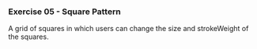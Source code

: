 ### Exercise 05 - Square Pattern

A grid of squares in which users can change the size and strokeWeight of the squares.
